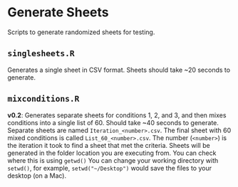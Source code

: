 # Generate Sheets
Scripts to generate randomized sheets for testing.

## `singlesheets.R`

Generates a single sheet in CSV format.
Sheets should take ~20 seconds to generate.

## `mixconditions.R`

**v0.2**: Generates separate sheets for conditions 1, 2, and 3, and then mixes conditions into a single list of 60.
Should take ~40 seconds to generate. Separate sheets are named `Iteration_<number>.csv`. The final sheet with 60 mixed conditions is called `List_60_<number>.csv`.
The number (`<number>`) is the iteration it took to find a sheet that met the criteria.
Sheets will be generated in the folder location you are executing from. You can check where this is using `getwd()`
You can change your working directory with `setwd()`, for example, `setwd("~/Desktop")` would save the files to your desktop (on a Mac).
